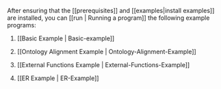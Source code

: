 After ensuring that the [[prerequisites]] and [[examples|install examples]] are installed, you can [[run | Running a program]] the following example programs:

1. [[Basic Example | Basic-example]]

2. [[Ontology Alignment Example | Ontology-Alignment-Example]]

3. [[External Functions Example | External-Functions-Example]]

4. [[ER Example | ER-Example]]